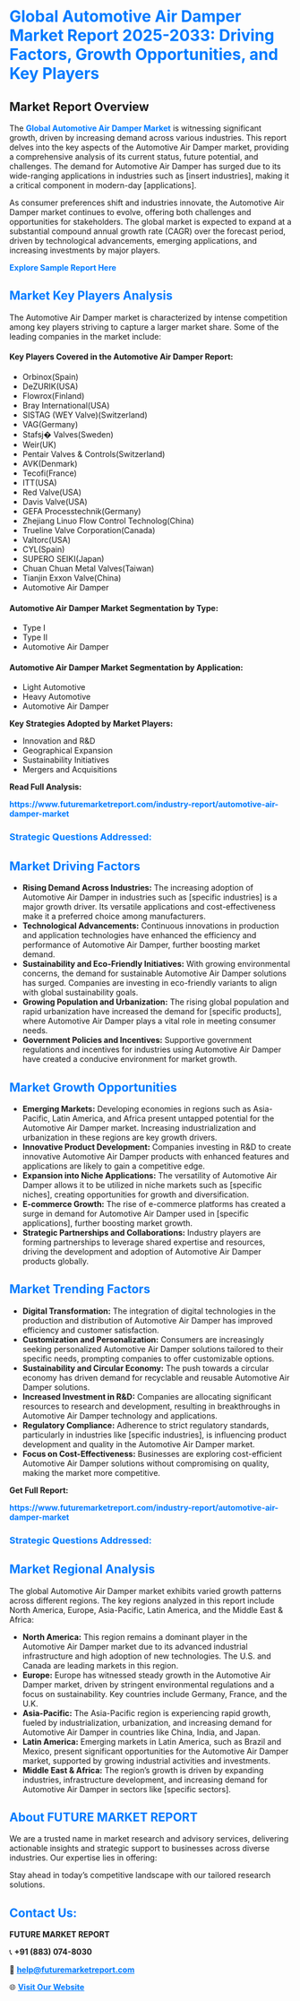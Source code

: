 <h1 style="color: #007BFF;">Global Automotive Air Damper Market Report 2025-2033: Driving Factors, Growth Opportunities, and Key Players</h1>

<section id="overview">
<h2>Market Report Overview</h2>
<p>The <a href="https://www.futuremarketreport.com/industry-report/automotive-air-damper-market" style="color: #007BFF; text-decoration: none;"><strong>Global Automotive Air Damper Market</strong></a> is witnessing significant growth, driven by increasing demand across various industries. This report delves into the key aspects of the Automotive Air Damper market, providing a comprehensive analysis of its current status, future potential, and challenges. The demand for Automotive Air Damper has surged due to its wide-ranging applications in industries such as [insert industries], making it a critical component in modern-day [applications].</p>
<p>As consumer preferences shift and industries innovate, the Automotive Air Damper market continues to evolve, offering both challenges and opportunities for stakeholders. The global market is expected to expand at a substantial compound annual growth rate (CAGR) over the forecast period, driven by technological advancements, emerging applications, and increasing investments by major players.</p>
</section>

<section id="overview">
<p><a href="https://www.futuremarketreport.com/request-sample/reportId=106659" style="color: #007BFF; text-decoration: none;"><strong>Explore Sample Report Here</strong></a></p>
</section>

<section id="key-players">
<h2 style="color: #007BFF;">Market Key Players Analysis</h2>
<p>The Automotive Air Damper market is characterized by intense competition among key players striving to capture a larger market share. Some of the leading companies in the market include:</p>
<h4>Key Players Covered in the Automotive Air Damper Report:</h4>
<ul><li>Orbinox(Spain)</li><li>DeZURIK(USA)</li><li>Flowrox(Finland)</li><li>Bray International(USA)</li><li>SISTAG (WEY Valve)(Switzerland)</li><li>VAG(Germany)</li><li>Stafsj� Valves(Sweden)</li><li>Weir(UK)</li><li>Pentair Valves &amp; Controls(Switzerland)</li><li>AVK(Denmark)</li><li>Tecofi(France)</li><li>ITT(USA)</li><li>Red Valve(USA)</li><li>Davis Valve(USA)</li><li>GEFA Processtechnik(Germany)</li><li>Zhejiang Linuo Flow Control Technolog(China)</li><li>Trueline Valve Corporation(Canada)</li><li>Valtorc(USA)</li><li>CYL(Spain)</li><li>SUPERO SEIKI(Japan)</li><li>Chuan Chuan Metal Valves(Taiwan)</li><li>Tianjin Exxon Valve(China)</li><li>Automotive Air Damper</li></ul>
<h4>Automotive Air Damper Market Segmentation by Type:</h4>
<ul><li>Type I</li><li>Type II</li><li>Automotive Air Damper</li></ul>

<h4>Automotive Air Damper Market Segmentation by Application:</h4>
<ul><li>Light Automotive</li><li>Heavy Automotive</li><li>Automotive Air Damper</li></ul>
<p><strong>Key Strategies Adopted by Market Players:</strong></p>
<ul>
<li>Innovation and R&D</li>
<li>Geographical Expansion</li>
<li>Sustainability Initiatives</li>
<li>Mergers and Acquisitions</li>
</ul>
</section>

<section>
<p><strong>Read Full Analysis: </strong></p><a href="https://www.futuremarketreport.com/industry-report/automotive-air-damper-market" style="color: #007BFF; text-decoration: none;"><strong>https://www.futuremarketreport.com/industry-report/automotive-air-damper-market</strong></a>
<h3 style="color: #007BFF;">Strategic Questions Addressed:</h3>
</section>

<section id="driving-factors">
<h2 style="color: #007BFF;">Market Driving Factors</h2>
<ul>
<li><strong>Rising Demand Across Industries:</strong> The increasing adoption of Automotive Air Damper in industries such as [specific industries] is a major growth driver. Its versatile applications and cost-effectiveness make it a preferred choice among manufacturers.</li>
<li><strong>Technological Advancements:</strong> Continuous innovations in production and application technologies have enhanced the efficiency and performance of Automotive Air Damper, further boosting market demand.</li>
<li><strong>Sustainability and Eco-Friendly Initiatives:</strong> With growing environmental concerns, the demand for sustainable Automotive Air Damper solutions has surged. Companies are investing in eco-friendly variants to align with global sustainability goals.</li>
<li><strong>Growing Population and Urbanization:</strong> The rising global population and rapid urbanization have increased the demand for [specific products], where Automotive Air Damper plays a vital role in meeting consumer needs.</li>
<li><strong>Government Policies and Incentives:</strong> Supportive government regulations and incentives for industries using Automotive Air Damper have created a conducive environment for market growth.</li>
</ul>
</section>

<section id="growth-opportunities">
<h2 style="color: #007BFF;">Market Growth Opportunities</h2>
<ul>
<li><strong>Emerging Markets:</strong> Developing economies in regions such as Asia-Pacific, Latin America, and Africa present untapped potential for the Automotive Air Damper market. Increasing industrialization and urbanization in these regions are key growth drivers.</li>
<li><strong>Innovative Product Development:</strong> Companies investing in R&D to create innovative Automotive Air Damper products with enhanced features and applications are likely to gain a competitive edge.</li>
<li><strong>Expansion into Niche Applications:</strong> The versatility of Automotive Air Damper allows it to be utilized in niche markets such as [specific niches], creating opportunities for growth and diversification.</li>
<li><strong>E-commerce Growth:</strong> The rise of e-commerce platforms has created a surge in demand for Automotive Air Damper used in [specific applications], further boosting market growth.</li>
<li><strong>Strategic Partnerships and Collaborations:</strong> Industry players are forming partnerships to leverage shared expertise and resources, driving the development and adoption of Automotive Air Damper products globally.</li>
</ul>
</section>

<section id="trending-factors">
<h2 style="color: #007BFF;">Market Trending Factors</h2>
<ul>
<li><strong>Digital Transformation:</strong> The integration of digital technologies in the production and distribution of Automotive Air Damper has improved efficiency and customer satisfaction.</li>
<li><strong>Customization and Personalization:</strong> Consumers are increasingly seeking personalized Automotive Air Damper solutions tailored to their specific needs, prompting companies to offer customizable options.</li>
<li><strong>Sustainability and Circular Economy:</strong> The push towards a circular economy has driven demand for recyclable and reusable Automotive Air Damper solutions.</li>
<li><strong>Increased Investment in R&D:</strong> Companies are allocating significant resources to research and development, resulting in breakthroughs in Automotive Air Damper technology and applications.</li>
<li><strong>Regulatory Compliance:</strong> Adherence to strict regulatory standards, particularly in industries like [specific industries], is influencing product development and quality in the Automotive Air Damper market.</li>
<li><strong>Focus on Cost-Effectiveness:</strong> Businesses are exploring cost-efficient Automotive Air Damper solutions without compromising on quality, making the market more competitive.</li>
</ul>
</section>

<section>
<p><strong>Get Full Report: </strong></p><a href="https://www.futuremarketreport.com/industry-report/automotive-air-damper-market" style="color: #007BFF; text-decoration: none;"><strong>https://www.futuremarketreport.com/industry-report/automotive-air-damper-market</strong></a>
<h3 style="color: #007BFF;">Strategic Questions Addressed:</h3>
</section>


<section id="regional-analysis">
<h2 style="color: #007BFF;">Market Regional Analysis</h2>
<p>The global Automotive Air Damper market exhibits varied growth patterns across different regions. The key regions analyzed in this report include North America, Europe, Asia-Pacific, Latin America, and the Middle East & Africa:</p>
<ul>
<li><strong>North America:</strong> This region remains a dominant player in the Automotive Air Damper market due to its advanced industrial infrastructure and high adoption of new technologies. The U.S. and Canada are leading markets in this region.</li>
<li><strong>Europe:</strong> Europe has witnessed steady growth in the Automotive Air Damper market, driven by stringent environmental regulations and a focus on sustainability. Key countries include Germany, France, and the U.K.</li>
<li><strong>Asia-Pacific:</strong> The Asia-Pacific region is experiencing rapid growth, fueled by industrialization, urbanization, and increasing demand for Automotive Air Damper in countries like China, India, and Japan.</li>
<li><strong>Latin America:</strong> Emerging markets in Latin America, such as Brazil and Mexico, present significant opportunities for the Automotive Air Damper market, supported by growing industrial activities and investments.</li>
<li><strong>Middle East & Africa:</strong> The region’s growth is driven by expanding industries, infrastructure development, and increasing demand for Automotive Air Damper in sectors like [specific sectors].</li>
</ul>
</section>

<footer>
<h2 style="color: #007BFF;">About FUTURE MARKET REPORT</h2>
<p>We are a trusted name in market research and advisory services, delivering actionable insights and strategic support to businesses across diverse industries. Our expertise lies in offering:</p>

<p>Stay ahead in today’s competitive landscape with our tailored research solutions.</p>

<h2 style="color: #007BFF;">Contact Us:</h2>
<p><strong>FUTURE MARKET REPORT</strong></p>
<p>📞 <strong>+91 (883) 074-8030</strong></p>
<p>📧 <strong><a href="mailto:help@futuremarketreport.com" style="color: #007BFF;">help@futuremarketreport.com</a></strong></p>
<p>🌐 <strong><a href="https://www.futuremarketreport.com/" style="color: #007BFF;">Visit Our Website</a></strong></p>
</footer>